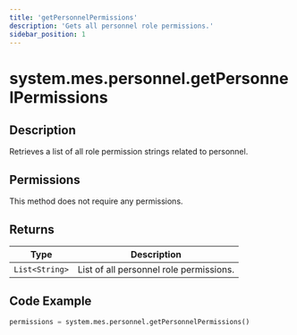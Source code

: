 ```yaml
---
title: 'getPersonnelPermissions'
description: 'Gets all personnel role permissions.'
sidebar_position: 1
---
```


# system.mes.personnel.getPersonnelPermissions

## Description

Retrieves a list of all role permission strings related to personnel.

## Permissions

This method does not require any permissions.

## Returns

| Type           | Description                             |
| -------------- | --------------------------------------- |
| `List<String>` | List of all personnel role permissions. |

## Code Example

```python
permissions = system.mes.personnel.getPersonnelPermissions()
```

